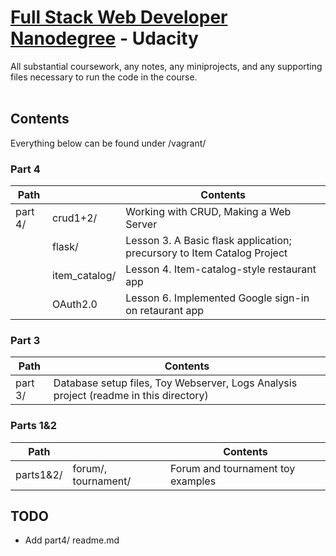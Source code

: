 # [Full Stack Web Developer Nanodegree](https://www.udacity.com/course/full-stack-web-developer-nanodegree--nd004) - Udacity

All substantial coursework, any notes, any miniprojects, and any supporting files necessary to run the code in the course.
<br>
<br>

## Contents
Everything below can be found under /vagrant/
### Part 4
| Path      |               | Contents                                                                  |
|-----------|---------------|---------------------------------------------------------------------------|
| part 4/   | crud1+2/      | Working with CRUD, Making a Web Server                                    |
|           | flask/        | Lesson 3. A Basic flask application; precursory to Item Catalog Project   |
|           | item_catalog/ | Lesson 4. Item-catalog-style restaurant app                               |
|           | OAuth2.0      | Lesson 6. Implemented Google sign-in on retaurant app                     |

### Part 3
| Path      | Contents                                                                                  |
|-----------|-------------------------------------------------------------------------------------------|
| part 3/   | Database setup files, Toy Webserver, Logs Analysis project (readme in this directory)     |

### Parts 1&2
| Path      |                       | Contents                                                          |
|-----------|-----------------------|-------------------------------------------------------------------|
| parts1&2/ | forum/, tournament/   | Forum and tournament toy examples                                 |

## TODO
* Add part4/ readme.md